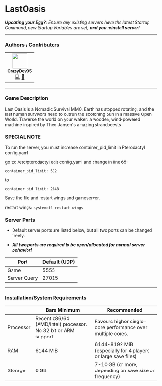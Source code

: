 # LastOasis
***Updating your Egg?**: Ensure any existing servers have the latest Startup Command, new Startup Variables are set, **and you reinstall server!***
___
### Authors / Contributors
<!-- prettier-ignore-start -->
<!-- markdownlint-disable -->
<table>
    <tr>
        <td align="center">
            <a href="https://github.com/CrazyDev05">
                <img src="https://avatars.githubusercontent.com/u/47589149" width="50px;" alt=""/><br /><sub><b>CrazyDev05</b></sub>
            </a>
            <br />
            <a href="https://github.com/parkervcp/eggs/commits?author=CrazyDev05" title="Codes">💻</a>
            <a href="https://github.com/parkervcp/eggs/commits?author=CrazyDev05" title="Maintains">🔨</a>
        </td>
    </tr>
</table>
<!-- markdownlint-enable -->
<!-- prettier-ignore-end -->

___
### Game Description
Last Oasis is a Nomadic Survival MMO. Earth has stopped rotating, and the last human survivors need to outrun the scorching Sun in a massive Open World. Traverse the world on your walker: a wooden, wind-powered machine inspired by Theo Jansen's amazing strandbeests

### SPECIAL NOTE
To run the server, you must increase container_pid_limit in Pterodactyl config.yaml

go to: /etc/pterodactyl
edit config.yaml and change in line 65:

```container_pid_limit: 512```

to

```container_pid_limit: 2048```

Save the file and restart wings and gameserver.

restart wings: ```systemctl restart wings```

### Server Ports
- Default server ports are listed below, but all two ports can be changed freely.

- ***All two ports are required to be open/allocated for normal server behavior!***

| Port | Default (UDP) |
|---------|---------|
| Game | 5555 |
| Server Query | 27015 |

___
### Installation/System Requirements

|  | Bare Minimum | Recommended |
|---------|---------|---------|
| Processor | Recent x86/64 (AMD/Intel) processor. No 32 bit or ARM support. | Favours higher single-core performance over multiple cores. |
| RAM | 6144 MiB | 6144-8192 MiB (especially for 4 players or large save files) |
| Storage | 6 GB | 7-10 GB (or more, depending on save size or frequency) |

